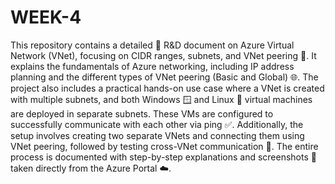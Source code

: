 # WEEK-4
This repository contains a detailed 📄 R&D document on Azure Virtual Network (VNet), focusing on CIDR ranges, subnets, and VNet peering 🔗. It explains the fundamentals of Azure networking, including IP address planning and the different types of VNet peering (Basic and Global) 🌐. The project also includes a practical hands-on use case where a VNet is created with multiple subnets, and both Windows 🪟 and Linux 🐧 virtual machines are deployed in separate subnets. These VMs are configured to successfully communicate with each other via ping ✅. Additionally, the setup involves creating two separate VNets and connecting them using VNet peering, followed by testing cross-VNet communication 🔧. The entire process is documented with step-by-step explanations and screenshots 📸 taken directly from the Azure Portal ☁️.
